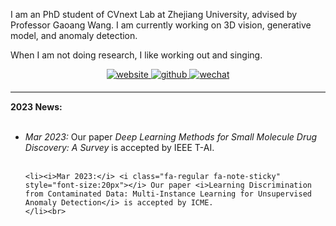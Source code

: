 I am an PhD student of CVnext Lab at Zhejiang University, advised by Professor Gaoang Wang. I am currently working on 3D vision, generative model, and anomaly detection.

When I am not doing research, I like working out and singing.

<div align="center">
<a href="https://whxf7.github.io/" target="_blank">
<img src=https://img.shields.io/badge/home-%239cf.svg?&style=for-the-badge&logo=github&logoColor=white alt=website style="margin-bottom: 5px;" />
</a>
<a href="https://github.com/whxf7" target="_blank">
<img src=https://img.shields.io/badge/github-%2324292e.svg?&style=for-the-badge&logo=github&logoColor=white alt=github style="margin-bottom: 5px;" />
</a>
 <a href="./src/wechat.jpg" target="_blank">
<img src=https://img.shields.io/badge/wechat-%a3c62b.svg?&style=for-the-badge&logo=wechat&logoColor=white alt=wechat style="margin-bottom: 5px;" />
</a>  
</div>


<hr style="height:2px;border-width:0;color:gray;background-color:gray">
<b><i class="fa-solid fa-pen-to-square" style="font-size:24px"></i> 2023 News:</b><br><br>

<ul>
	<li><i>Mar 2023:</i> <i class="fa-regular fa-note-sticky" style="font-size:20px"></i> Our paper <i>Deep Learning Methods for Small Molecule Drug Discovery: A Survey</i> is accepted by IEEE T-AI.
	</li><br>

	<li><i>Mar 2023:</i> <i class="fa-regular fa-note-sticky" style="font-size:20px"></i> Our paper <i>Learning Discrimination from Contaminated Data: Multi-Instance Learning for Unsupervised Anomaly Detection</i> is accepted by ICME.
	</li><br>
</ul>
